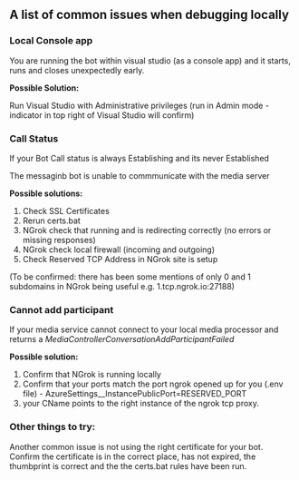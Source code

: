 
## A list of common issues when debugging locally

### Local Console app

You are running the bot within visual studio (as a console app) and it starts, runs and closes unexpectedly early.

**Possible Solution:**

Run Visual Studio with Administrative privileges (run in Admin mode - indicator in top right of Visual Studio will confirm)

### Call Status 

If your Bot Call status is always Establishing and its never Established

The messaginb bot is unable to commmunicate with the media server

**Possible solutions:**

1. Check SSL Certificates
2. Rerun certs.bat 
3. NGrok check that running and is redirecting correctly (no errors or missing responses)
4. NGrok check local firewall (incoming and outgoing)
5. Check Reserved TCP Address in NGrok site is setup 

(To be confirmed: there has been some mentions of only 0 and 1 subdomains in NGrok being useful e.g. 
1.tcp.ngrok.io:27188)


### Cannot add participant

If your media service cannot connect to your local media processor and returns a *MediaControllerConversationAddParticipantFailed*

**Possible solution:**

1. Confirm that NGrok is running locally
2. Confirm that your ports match the port ngrok opened up for you (.env file) -  AzureSettings__InstancePublicPort=RESERVED_PORT
3. your CName points to the right instance of the ngrok tcp proxy.

### Other things to try:

Another common issue is not using the right certificate for your bot.
Confirm the certificate is in the correct place, has not expired, the thumbprint is correct and the the certs.bat rules have been run. 